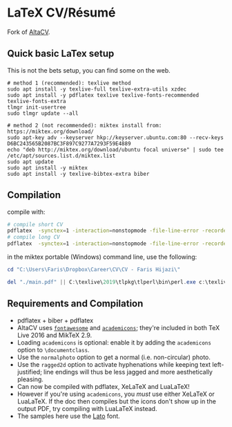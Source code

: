 # LaTeX CV/Résumé

Fork of [AltaCV](https://github.com/liantze/AltaCV).

<!--
## Samples

This is how the re-created résumé looks like ([view/open on Overleaf](https://www.overleaf.com/latex/examples/recreating-business-insiders-cv-of-marissa-mayer-using-altacv/gtqfpbwncfvp)):

<img src="mmayer.png" alt="Marissa Mayer's résumé, re-created with AltaCV" width="600px">

Though if you're creating your own CV/résumé, you'd probably prefer using the basic template ([view/open on Overleaf](https://www.overleaf.com/latex/templates/altacv-template/trgqjpwnmtgv)):

<img src="sample.png" alt="sample barebones AltaCV template" width="600px">
-->

## Quick basic LaTex setup

This is not the bets setup, you can find some on the web.

```shell script
# method 1 (recommended): texlive method
sudo apt install -y texlive-full texlive-extra-utils xzdec
sudo apt install -y pdflatex texlive texlive-fonts-recommended texlive-fonts-extra
tlmgr init-usertree
sudo tlmgr update --all

# method 2 (not recommended): miktex install from: https://miktex.org/download/
sudo apt-key adv --keyserver hkp://keyserver.ubuntu.com:80 --recv-keys D6BC243565B2087BC3F897C9277A7293F59E4889
echo "deb http://miktex.org/download/ubuntu focal universe" | sudo tee /etc/apt/sources.list.d/miktex.list
sudo apt update
sudo apt install -y miktex
sudo apt install -y texlive-bibtex-extra biber
```

## Compilation

compile with:

```sh
# compile short CV
pdflatex  -synctex=1 -interaction=nonstopmode -file-line-error -recorder -output-directory="." -jobname=FarisHijazi_CV_short '\input{main}'
# compile long CV
pdflatex  -synctex=1 -interaction=nonstopmode -file-line-error -recorder -output-directory="." -jobname=FarisHijazi_CV_long '\newcommand{\isverbose}{ON} \input{main}'

```

in the miktex portable (Windows) command line, use the following:

```powershell
cd "C:\Users\Faris\Dropbox\Career\CV\CV - Faris Hijazi\"

del "./main.pdf" || C:\texlive\2019\tlpkg\tlperl\bin\perl.exe c:\texlive\2019\texmf-dist\scripts\latexmk\latexmk.pl -synctex=1 -interaction=nonstopmode -file-line-error -pdf "-outdir=." "./main" -f || "./main.pdf"

```

## Requirements and Compilation

- pdflatex + biber + pdflatex
- AltaCV uses [`fontawesome`](http://www.ctan.org/pkg/fontawesome) and [`academicons`](http://www.ctan.org/pkg/academicons); they're included in both TeX Live 2016 and MikTeX 2.9.
- Loading `academicons` is optional: enable it by adding the `academicons` option to `\documentclass`.
- Use the `normalphoto` option to get a normal (i.e. non-circular) photo.
- Use the `ragged2d` option to activate hyphenations while keeping text left-justified; line endings will thus be less jagged and more aesthetically pleasing.
- Can now be compiled with pdflatex, XeLaTeX and LuaLaTeX!
- However if you're using `academicons`, you _must_ use either XeLaTeX or LuaLaTeX. If the doc then compiles but the icons don't show up in the output PDF, try compiling with LuaLaTeX instead.
- The samples here use the [Lato](http://www.latofonts.com/lato-free-fonts/) font.
